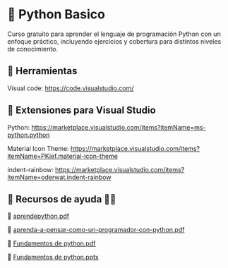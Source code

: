 # 📌 Python Basico

Curso gratuito para aprender el lenguaje de programación Python con un enfoque práctico,
incluyendo ejercicios y cobertura para distintos niveles de conocimiento.

## 📌 Herramientas

Visual code:  https://code.visualstudio.com/

## 📌 Extensiones para Visual Studio
Python: https://marketplace.visualstudio.com/items?itemName=ms-python.python

Material Icon Theme: https://marketplace.visualstudio.com/items?itemName=PKief.material-icon-theme

indent-rainbow: https://marketplace.visualstudio.com/items?itemName=oderwat.indent-rainbow

## 📌 Recursos de ayuda 👨‍💻

📘 [aprendepython.pdf](https://github.com/RafaelPacheco21/PythonClassBasic/files/14855123/aprendepython.pdf)

📘 [aprenda-a-pensar-como-un-programador-con-python.pdf](https://github.com/RafaelPacheco21/PythonClassBasic/files/14855125/aprenda-a-pensar-como-un-programador-con-python.pdf)

📘 [Fundamentos de python.pdf](https://github.com/RafaelPacheco21/PythonClassBasic/files/14855126/Fundamentos.de.python.pdf)

📘 [Fundamentos de python.pptx](https://github.com/RafaelPacheco21/PythonClassBasic/files/14855128/Fundamentos.de.python.pptx)
